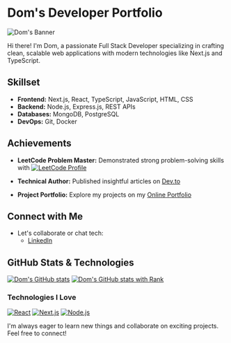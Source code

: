 # Dom's Developer Portfolio

![Dom's Banner](https://github.com/user-attachments/assets/8d09bc25-ed31-4e4e-ab62-a5b2c4c2cafb)



Hi there! I'm Dom, a passionate Full Stack Developer specializing in crafting clean, scalable web applications with modern technologies like Next.js and TypeScript.

## Skillset

- **Frontend:** Next.js, React, TypeScript, JavaScript, HTML, CSS
- **Backend:** Node.js, Express.js, REST APIs
- **Databases:** MongoDB, PostgreSQL
- **DevOps:** Git, Docker

## Achievements

- **LeetCode Problem Master:** Demonstrated strong problem-solving skills with [![LeetCode Profile](https://img.shields.io/badge/LeetCode-dom557-yellow.svg?style=flat-square&logo=leetcode)](https://leetcode.com/dom557/)

- **Technical Author:** Published insightful articles on [Dev.to](https://dev.to/dom557)
- **Project Portfolio:** Explore my projects on my [Online Portfolio](https://abahazem-portfolio.vercel.app/)

## Connect with Me

- Let's collaborate or chat tech:
  - [LinkedIn](https://rb.gy/445t9)

## GitHub Stats & Technologies

[![Dom's GitHub stats](https://github-readme-stats.vercel.app/api?username=dom557&show_icons=true&theme=radical)](https://github.com/dom557)
[![Dom's GitHub stats with Rank](https://github-readme-stats.vercel.app/api?username=dom557&show_icons=true&hide_rank=false&rank_icon=percentile&theme=radical)](https://github.com/dom557)

### Technologies I Love

[![React](https://img.shields.io/badge/React-18.2.0-brightgreen.svg?style=flat-square)](https://reactjs.org/)
[![Next.js](https://img.shields.io/badge/Next.js-13.2.3-brightgreen.svg?style=flat-square)](https://nextjs.org/)
[![Node.js](https://img.shields.io/badge/Node.js-v18.x-lightgreen.svg?style=flat-square)](https://nodejs.org/)

I'm always eager to learn new things and collaborate on exciting projects. Feel free to connect!
